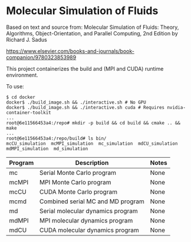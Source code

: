 # Molecular Simulation of Fluids 

Based on text and source from:
Molecular Simulation of Fluids: Theory, Algorithms, Object-Orientation, and Parallel Computing, 2nd Edition by Richard J. Sadus

https://www.elsevier.com/books-and-journals/book-companion/9780323853989

This project containerizes the build and (MPI and CUDA) runtime environment.

To use:
```
$ cd docker
docker$ ./build_image.sh && ./interactive.sh # No GPU 
docker$ ./build_image.sh && ./interactive.sh cuda # Requires nvidia-container-toolkit 
...
root@6e11566453a4:/repo# mkdir -p build && cd build && cmake .. && make
...
root@6e11566453a4:/repo/build# ls bin/
mcCU_simulation  mcMPI_simulation  mc_simulation  mdCU_simulation  mdMPI_simulation  md_simulation
```

| Program | Description                         | Notes                               |
|---------|-------------------------------------|-------------------------------------|
| mc      | Serial Monte Carlo program         | None                                | 
| mcMPI   | MPI Monte Carlo program            | None                                |
| mcCU    | CUDA Monte Carlo program           | None                                |
| mcmd    | Combined serial MC and MD program  | None                                |
| md      | Serial molecular dynamics program  | None                                |
| mdMPI   | MPI molecular dynamics program     | None                                |
| mdCU    | CUDA molecular dynamics program    | None                                |
